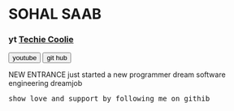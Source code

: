 <h1>SOHAL SAAB</h1>
<h3>yt <a href="https://youtube.com/channel/UCZE7KNzbvN_yHNe1zOwcmuA">Techie Coolie</a></h3>
<a href="https://youtube.com/channel/UCZE7KNzbvN_yHNe1zOwcmuA"><button>youtube</button></a>
<a href="https://github.com/SohalSaab36"><button>git hub</button></a>
<p>
    NEW ENTRANCE
    just started 
    a new programmer 
    dream
    software engineering dreamjob
</p>
<pre>show love and support by following me on githib</pre>
